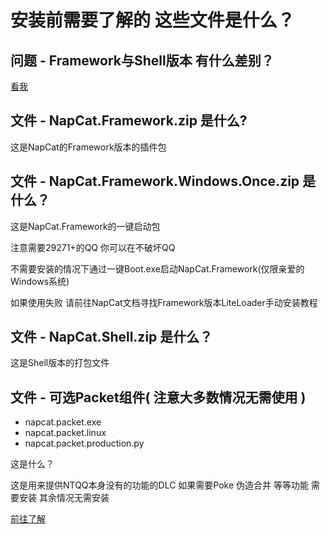 # 安装前需要了解的 这些文件是什么？

## 问题 - Framework与Shell版本 有什么差别？

[看我](../start-install.md)

## 文件 - NapCat.Framework.zip 是什么?

这是NapCat的Framework版本的插件包

## 文件 - NapCat.Framework.Windows.Once.zip 是什么？

这是NapCat.Framework的一键启动包

注意需要29271+的QQ 你可以在不破坏QQ

不需要安装的情况下通过一键Boot.exe启动NapCat.Framework(仅限亲爱的Windows系统)

如果使用失败 请前往NapCat文档寻找Framework版本LiteLoader手动安装教程

## 文件 - NapCat.Shell.zip 是什么？

这是Shell版本的打包文件

## 文件 - 可选Packet组件( 注意大多数情况无需使用 )

- napcat.packet.exe
- napcat.packet.linux
- napcat.packet.production.py

这是什么？

这是用来提供NTQQ本身没有的功能的DLC  如果需要Poke 伪造合并 等等功能 需要安装 其余情况无需安装

[前往了解](../../config/advanced.md)

